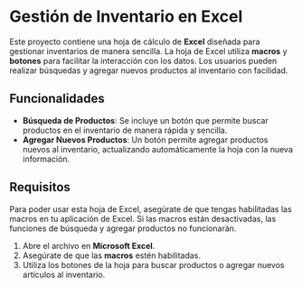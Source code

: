 # Gestión de Inventario en Excel

Este proyecto contiene una hoja de cálculo de **Excel** diseñada para gestionar inventarios de manera sencilla. La hoja de Excel utiliza **macros** y **botones** para facilitar la interacción con los datos. Los usuarios pueden realizar búsquedas y agregar nuevos productos al inventario con facilidad.

## Funcionalidades

- **Búsqueda de Productos**: Se incluye un botón que permite buscar productos en el inventario de manera rápida y sencilla.
- **Agregar Nuevos Productos**: Un botón permite agregar productos nuevos al inventario, actualizando automáticamente la hoja con la nueva información.
  
## Requisitos

Para poder usar esta hoja de Excel, asegúrate de que tengas habilitadas las macros en tu aplicación de Excel. Si las macros están desactivadas, las funciones de búsqueda y agregar productos no funcionarán.

1. Abre el archivo en **Microsoft Excel**.
2. Asegúrate de que las **macros** estén habilitadas.
3. Utiliza los botones de la hoja para buscar productos o agregar nuevos artículos al inventario.
